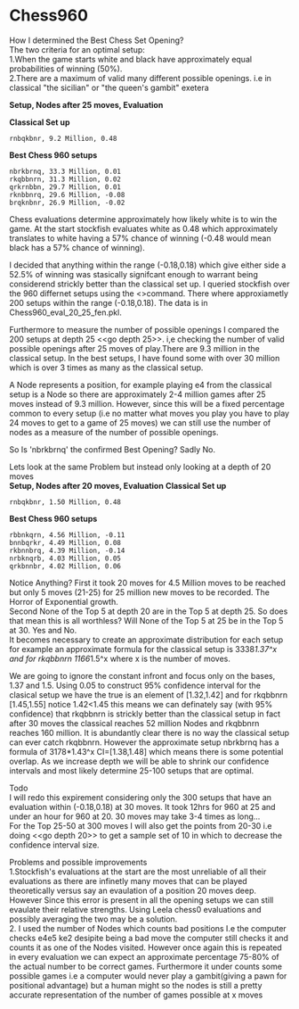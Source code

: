 
# Chess960
How I determined the Best Chess Set Opening?   
The two criteria for an optimal setup:   
1.When the game starts white and black have approximately equal probabilities of winning (50%).  
2.There are a maximum of valid many different possible openings. i.e in classical "the sicilian" or "the queen's gambit" exetera   

  **Setup, Nodes after 25 moves, Evaluation**

**Classical Set up** 
```
rnbqkbnr, 9.2 Million, 0.48
```
**Best Chess 960 setups**
```
nbrkbrnq, 33.3 Million, 0.01
rkqbbnrn, 31.3 Million, 0.02
qrkrnbbn, 29.7 Million, 0.01
rknbbnrq, 29.6 Million, -0.08
brqknbnr, 26.9 Million, -0.02
```


Chess evaluations determine approximately how likely white is to win the game. At the start stockfish evaluates white as 0.48 
which approximately translates to white having a 57% chance of winning (-0.48 would mean black has a 57% chance of winning).

I decided that anything within the range (-0.18,0.18) which give either side a 52.5% of winning was stasically signifcant enough to warrant being considerend strickly better
than the classical set up. I queried stockfish over the 960 differnet setups using the <<eval>>command. There where approxiametly 
200 setups within the range (-0.18,0.18). The data is in Chess960_eval_20_25_fen.pkl.
    
Furthermore to measure the number of possible openings I compared the 200 setups at depth 25 <<go depth 25>>. i,e checking the number of valid possible 
openings after 25 moves of play.There are 9.3 million in the classical setup. In the best setups, I have found some with over 30 million 
which is over 3 times as many as the classical setup.     
    
A Node represents a position, for example playing e4 from the classical setup is a Node so there are approximately 2-4 million games after 25 moves instead of 9.3 million.
However, since this will be a fixed percentage common to every setup (i.e no matter what moves you play you have to play 24 moves to get to a game of 25 moves) we can still
use the number of nodes as a measure of the number of possible openings.

So Is 'nbrkbrnq' the confirmed Best Opening? Sadly No.
 
Lets look at the same Problem but instead only looking at a depth of 20 moves  
**Setup, Nodes after 20 moves, Evaluation**
 **Classical Set up** 
```
rnbqkbnr, 1.50 Million, 0.48
```
**Best Chess 960 setups**
```
rbbnkqrn, 4.56 Million, -0.11
bnnbqrkr, 4.49 Million, 0.08
rkbnnbrq, 4.39 Million, -0.14
nrbknqrb, 4.03 Million, 0.05
qrkbnnbr, 4.02 Million, 0.06
```
Notice Anything?
First it took 20 moves for 4.5 Million moves to be reached but only 5 moves (21-25) for 25 million new moves to be recorded. The Horror of Exponential growth.  
Second None of the Top 5 at depth 20 are in the Top 5 at depth 25. So does that mean this is all worthless? Will None of the Top 5 at 25 be in the Top 5 at 30. Yes and No.  
  It becomes necessary to create an approximate distribution for each setup for example an approximate formula for the classical setup is 3338*1.37^x and for rkqbbnrn 
1166*1.5^x where x is the number of moves.    
    
  We are going to ignore the constant infront and focus only on the bases, 1.37 and 1.5. Using 0.05 to construct 95% confidence interval for the clasical setup we have the true is an element of [1.32,1.42] and for rkqbbnrn [1.45,1.55] notice 1.42<1.45 this means we can definately say (with 95% confidence) that rkqbbnrn is strickly better than the classical setup in fact after 30 moves the classical reaches 52 million Nodes and rkqbbnrn reaches 160 million. It is abundantly clear there is no way the classical setup can ever catch rkqbbnrn. However the approximate setup nbrkbrnq has a formula of 3178*1.43^x CI=[1.38,1.48] which means there is some potential overlap. As we increase depth we will be able to shrink our confidence intervals and most likely determine 25-100 setups that are optimal.
  
  Todo  
  I will redo this expirement considering only the 300 setups that have an evaluation within (-0.18,0.18) at 30 moves. It took 12hrs for 960 at 25 and under an hour for 960 at 20. 30 moves may take 3-4 times as long...    
For the Top 25-50 at 300 moves I will also get the points from 20-30 i.e doing <<go depth 20>> to get a sample set of 10 in which to decrease the confidence interval size.  
    
  Problems and possible improvements   
  1.Stockfish's evaluations at the start are the most unreliable of all their evaluations as there are infinetly many moves that can be played theoretically
versus say an evaulation of a position 20 moves deep. However Since this error is present in all the opening setups we can still evaulate their relative strengths.
Using Leela chess0 evaluations and possibly averaging the two may be a solution.  
  2. I used the number of Nodes which counts bad positions I.e the computer checks e4e5 ke2 desipite being a bad move the computer still checks it and counts it as one of 
the Nodes visited. However once again this is repeated in every evaluation we can expect an approximate percentage 75-80% of the actual number to be correct games. Furthermore 
it under counts some possible games i.e a computer would never play a gambit(giving a pawn for positional advantage) but a human might so the nodes is still a pretty accurate representation of the number of games possible at x moves 

